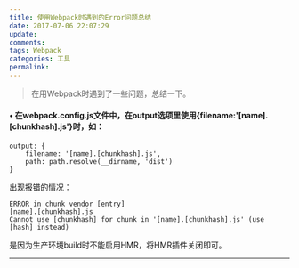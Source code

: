 ```yaml
---
title: 使用Webpack时遇到的Error问题总结
date: 2017-07-06 22:07:29
update:
comments:
tags: Webpack
categories: 工具
permalink:
---
```

>在用Webpack时遇到了一些问题，总结一下。
<!--more-->

#### • 在webpack.config.js文件中，在output选项里使用{filename:'[name].[chunkhash].js'}时，如：

    output: {
        filename: '[name].[chunkhash].js',
        path: path.resolve(__dirname, 'dist')
    }

出现报错的情况：

    ERROR in chunk vendor [entry]
    [name].[chunkhash].js
    Cannot use [chunkhash] for chunk in '[name].[chunkhash].js' (use [hash] instead)

是因为生产环境build时不能启用HMR，将HMR插件关闭即可。

-------------